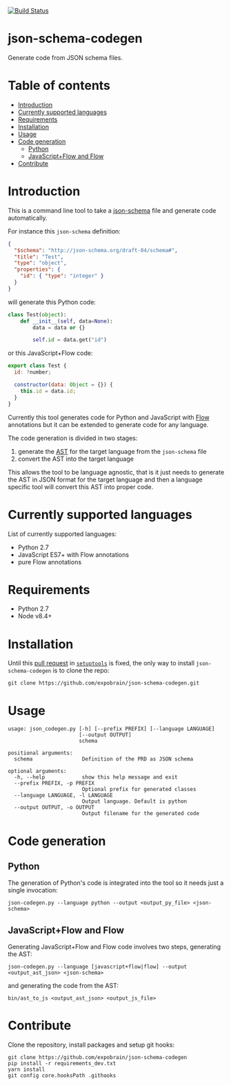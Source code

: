 [![Build Status](https://travis-ci.org/expobrain/json-schema-codegen.svg?branch=master)](https://travis-ci.org/expobrain/json-schema-codegen)

# json-schema-codegen

Generate code from JSON schema files.

# Table of contents

- [Introduction](#introduction)
- [Currently supported languages](#currently-supported-languages)
- [Requirements](#requirements)
- [Installation](#installation)
- [Usage](#usage)
- [Code generation](#code-generation)
  - [Python](#python)
  - [JavaScript+Flow and Flow](#javascriptflow-and-flow)
- [Contribute](#contribute)

# Introduction

This is a command line tool to take a [json-schema](http://json-schema.org/) file and generate code automatically.

For instance this `json-schema` definition:

```json
{
  "$schema": "http://json-schema.org/draft-04/schema#",
  "title": "Test",
  "type": "object",
  "properties": {
    "id": { "type": "integer" }
  }
}
```

will generate this Python code:

```python
class Test(object):
    def __init__(self, data=None):
        data = data or {}

        self.id = data.get("id")
```

or this JavaScript+Flow code:

```javascript
export class Test {
  id: ?number;

  constructor(data: Object = {}) {
    this.id = data.id;
  }
}
```

Currently this tool generates code for Python and JavaScript with [Flow](https://flow.org/) annotations but it can be extended to generate code for any language.

The code generation is divided in two stages:

1.  generate the [AST](https://en.wikipedia.org/wiki/Abstract_syntax_tree) for the target language from the `json-schema` file
1.  convert the AST into the target language

This allows the tool to be language agnostic, that is it just needs to generate the AST in JSON format for the target language and then a language specific tool will convert this AST into proper code.

# Currently supported languages

List of currently supported languages:

- Python 2.7
- JavaScript ES7+ with Flow annotations
- pure Flow annotations

# Requirements

- Python 2.7
- Node v8.4+

# Installation

Until this [pull request](https://github.com/pypa/setuptools/pull/1389) in [`setuptools`](https://pypi.org/project/setuptools/) is fixed, the only way to install `json-schema-codegen` is to clone the repo:

```
git clone https://github.com/expobrain/json-schema-codegen.git
```

# Usage

```
usage: json_codegen.py [-h] [--prefix PREFIX] [--language LANGUAGE]
                       [--output OUTPUT]
                       schema

positional arguments:
  schema                Definition of the PRD as JSON schema

optional arguments:
  -h, --help            show this help message and exit
  --prefix PREFIX, -p PREFIX
                        Optional prefix for generated classes
  --language LANGUAGE, -l LANGUAGE
                        Output language. Default is python
  --output OUTPUT, -o OUTPUT
                        Output filename for the generated code
```

# Code generation

## Python

The generation of Python's code is integrated into the tool so it needs just a single invocation:

```
json-codegen.py --language python --output <output_py_file> <json-schema>
```

## JavaScript+Flow and Flow

Generating JavaScript+Flow and Flow code involves two steps, generating the AST:

```
json-codegen.py --language [javascript+flow|flow] --output <output_ast_json> <json-schema>
```

and generating the code from the AST:

```
bin/ast_to_js <output_ast_json> <output_js_file>
```

# Contribute

Clone the repository, install packages and setup git hooks:

```
git clone https://github.com/expobrain/json-schema-codegen
pip install -r requirements_dev.txt
yarn install
git config core.hooksPath .githooks
```
